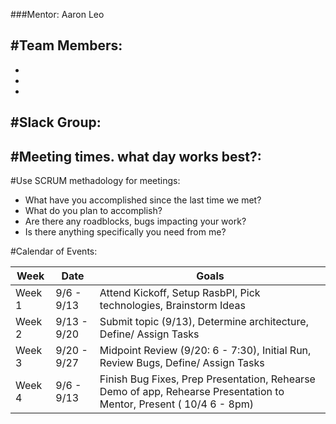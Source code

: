 ###Mentor: Aaron Leo

#Team Members:
  -
  -
  -
  -
  
#Slack Group:
  - 
  
#Meeting times. what day works best?:
  -

#Use SCRUM methadology for meetings:
  - What have you accomplished since the last time we met?
  - What do you plan to accomplish?
  - Are there any roadblocks, bugs impacting your work?
  - Is there anything specifically you need from me?
  
#Calendar of Events:

| Week   | Date       | Goals                                                             |
|--------|------------|-------------------------------------------------------------------|
| Week 1 | 9/6 - 9/13 | Attend Kickoff, Setup RasbPI, Pick technologies, Brainstorm Ideas | 
| Week 2 | 9/13 - 9/20 | Submit topic (9/13), Determine architecture, Define/ Assign Tasks |
| Week 3 | 9/20 - 9/27 | Midpoint Review (9/20: 6 - 7:30), Initial Run, Review Bugs, Define/ Assign Tasks |
| Week 4 | 9/6 - 9/13 | Finish Bug Fixes, Prep Presentation, Rehearse Demo of app, Rehearse Presentation to Mentor, Present ( 10/4 6 - 8pm) |
